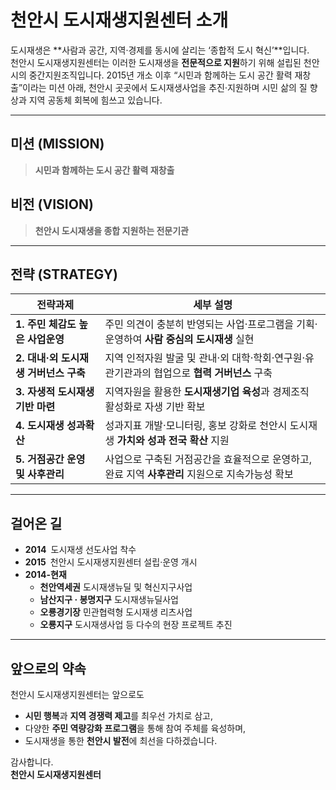 # 천안시 도시재생지원센터 소개

도시재생은 **사람과 공간, 지역‧경제를 동시에 살리는 ‘종합적 도시 혁신’**입니다.  
천안시 도시재생지원센터는 이러한 도시재생을 **전문적으로 지원**하기 위해 설립된 천안시의 중간지원조직입니다. 2015년 개소 이후 “시민과 함께하는 도시 공간 활력 재창출”이라는 미션 아래, 천안시 곳곳에서 도시재생사업을 추진·지원하며 시민 삶의 질 향상과 지역 공동체 회복에 힘쓰고 있습니다.

---

## 미션 (MISSION)

> **시민과 함께하는 도시 공간 활력 재창출**

## 비전 (VISION)

> **천안시 도시재생을 종합 지원하는 전문기관**

---

## 전략 (STRATEGY)

| 전략과제 | 세부 설명 |
|---|---|
| **1. 주민 체감도 높은 사업운영** | 주민 의견이 충분히 반영되는 사업·프로그램을 기획·운영하여 **사람 중심의 도시재생** 실현 |
| **2. 대내·외 도시재생 거버넌스 구축** | 지역 인적자원 발굴 및 관내‧외 대학·학회·연구원·유관기관과의 협업으로 **협력 거버넌스** 구축 |
| **3. 자생적 도시재생 기반 마련** | 지역자원을 활용한 **도시재생기업 육성**과 경제조직 활성화로 자생 기반 확보 |
| **4. 도시재생 성과확산** | 성과지표 개발·모니터링, 홍보 강화로 천안시 도시재생 **가치와 성과 전국 확산** 지원 |
| **5. 거점공간 운영 및 사후관리** | 사업으로 구축된 거점공간을 효율적으로 운영하고, 완료 지역 **사후관리** 지원으로 지속가능성 확보 |

---

## 걸어온 길

- **2014** 도시재생 선도사업 착수  
- **2015** 천안시 도시재생지원센터 설립·운영 개시  
- **2014-현재**  
  - **천안역세권** 도시재생뉴딜 및 혁신지구사업  
  - **남산지구 · 봉명지구** 도시재생뉴딜사업  
  - **오룡경기장** 민관협력형 도시재생 리츠사업  
  - **오룡지구** 도시재생사업 등 다수의 현장 프로젝트 추진

---

## 앞으로의 약속

천안시 도시재생지원센터는 앞으로도  
- **시민 행복**과 **지역 경쟁력 제고**를 최우선 가치로 삼고,  
- 다양한 **주민 역량강화 프로그램**을 통해 참여 주체를 육성하며,  
- 도시재생을 통한 **천안시 발전**에 최선을 다하겠습니다.

감사합니다.  
**천안시 도시재생지원센터**
